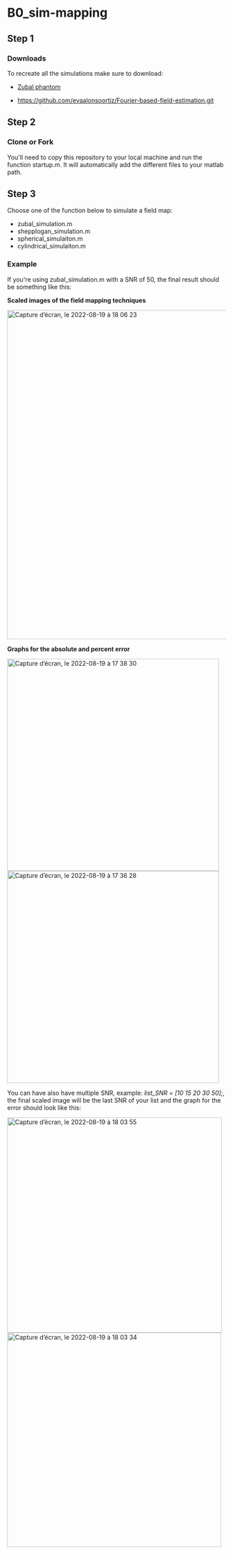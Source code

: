 # B0_sim-mapping

## Step 1
### Downloads
To recreate all the simulations make sure to download: 

* [Zubal phantom](https://noodle.med.yale.edu/zubal/info.htm) 

* https://github.com/evaalonsoortiz/Fourier-based-field-estimation.git 

## Step 2
### Clone or Fork

You'll need to copy this repository to your local machine and run the function startup.m. It will automatically add the different files to your matlab path.

## Step 3 
Choose one of the function below to simulate a field map:

* zubal_simulation.m
* shepplogan_simulation.m
* spherical_simulaiton.m
* cylindrical_simulaiton.m

### Example
If you're using zubal_simulation.m with a SNR of 50, the final result should be something like this: 

**Scaled images of the field mapping techniques**

<img width="757" alt="Capture d’écran, le 2022-08-19 à 18 06 23" src="https://user-images.githubusercontent.com/85508922/185713382-e86396db-bf29-4943-89d8-67c11a112d6f.png">

**Graphs for the absolute and percent error**

<img width="488" alt="Capture d’écran, le 2022-08-19 à 17 38 30" src="https://user-images.githubusercontent.com/85508922/185710752-dd302a9e-2396-487a-ba23-0b3a0cab3f00.png">

<img width="488" alt="Capture d’écran, le 2022-08-19 à 17 36 28" src="https://user-images.githubusercontent.com/85508922/185710621-d09ce759-de39-4469-86e7-b8c0aa98a95c.png">

You can have also have multiple SNR, example: *list_SNR = [10 15 20 30 50];*, the final scaled image will be the last SNR of your list and the graph for the error should look like this:

<img width="495" alt="Capture d’écran, le 2022-08-19 à 18 03 55" src="https://user-images.githubusercontent.com/85508922/185713163-61550fd7-5d2f-431f-8dd3-43b23fca6875.png">

<img width="493" alt="Capture d’écran, le 2022-08-19 à 18 03 34" src="https://user-images.githubusercontent.com/85508922/185713166-0c07a066-d7fd-4626-9764-93455f77a886.png">



